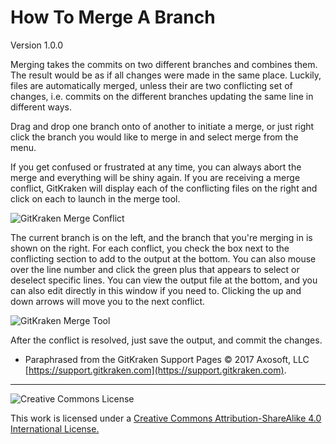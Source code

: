 # How To Merge A Branch

Version 1.0.0

Merging takes the commits on two different branches and combines them. The result would be as if all changes were made in the same place. Luckily, files are automatically merged, unless their are two conflicting set of changes, i.e. commits on the different branches updating the same line in different ways.

Drag and drop one branch onto of another to initiate a merge, or just right click the branch you would like to merge in and select merge from the menu.

If you get confused or frustrated at any time, you can always abort the merge and everything will be shiny again. If you are receiving a merge conflict, GitKraken will display each of the conflicting files on the right and click on each to launch in the merge tool.

![GitKraken Merge Conflict](https://support.gitkraken.com/img/documentation/repositories/merge-conflict.png)

The current branch is on the left, and the branch that you're merging in is shown on the right. For each conflict, you check the box next to the conflicting section to add to the output at the bottom. You can also mouse over the line number and click the green plus that appears to select or deselect specific lines. You can view the output file at the bottom, and you can also edit directly in this window if you need to. Clicking the up and down arrows will move you to the next conflict.

![GitKraken Merge Tool](https://support.gitkraken.com/img/documentation/repositories/merge-tool.gif)

After the conflict is resolved, just save the output, and commit the changes.

- Paraphrased from the GitKraken Support Pages &copy; 2017 Axosoft, LLC [https://support.gitkraken.com](https://support.gitkraken.com).

---

![Creative Commons License](https://i.creativecommons.org/l/by-sa/4.0/88x31.png "Creative Commons License")

This work is licensed under a [Creative Commons Attribution-ShareAlike 4.0 International License.](https://creativecommons.org/licenses/by-sa/4.0/)
